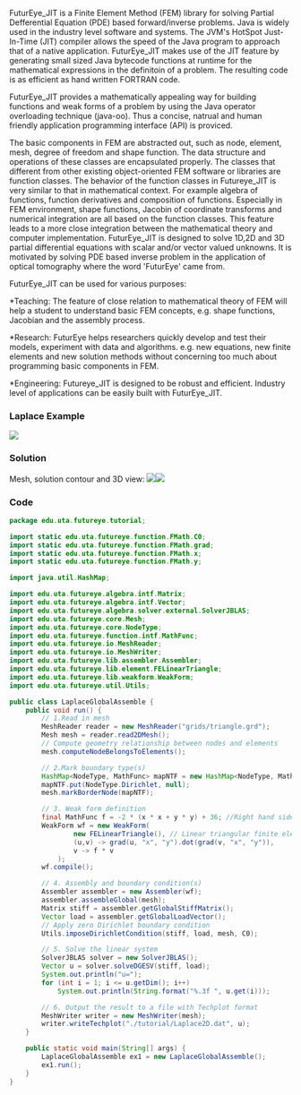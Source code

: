 FuturEye_JIT is a Finite Element Method (FEM) library for solving Partial Defferential Equation (PDE) based forward/inverse problems. Java is widely used in the industry level software and systems. The JVM's HotSpot Just-In-Time (JIT) compiler allows the speed of the Java program to approach that of a native application. FuturEye_JIT makes use of the JIT feature by generating small sized Java bytecode functions at runtime for the mathematical expressions in the definitoin of a problem. The resulting code is as efficient as hand written FORTRAN code.

FuturEye_JIT provides a mathematically appealing way for building functions and weak forms of a problem by using the Java operator overloading technique (java-oo). Thus a concise, natrual and human friendly application programming interface (API) is proviced. 

The basic components in FEM are abstracted out, such as node, element, mesh, degree of freedom and shape function. The data structure and operations of these classes are encapsulated properly. The classes that different from other existing object-oriented FEM software or libraries are function classes. The behavior of the function classes in Futureye_JIT is very similar to that in mathematical context. For example algebra of functions, function derivatives and composition of functions. Especially in FEM environment, shape functions, Jacobin of coordinate transforms and numerical integration are all based on the function classes. This feature leads to a more close integration between the mathematical theory and computer implementation. FuturEye_JIT is designed to solve 1D,2D and 3D partial differential equations with scalar and/or vector valued unknowns. It is motivated by solving PDE based inverse problem in the application of optical tomography where the word 'FuturEye' came from.

FuturEye_JIT can be used for various purposes:

*Teaching: The feature of close relation to mathematical theory of FEM will help a student to understand basic FEM concepts, e.g. shape functions, Jacobian and the assembly process.

*Research: FuturEye helps researchers quickly develop and test their models, experiment with data and algorithms. e.g. new equations, new finite elements and new solution methods without concerning too much about programming basic components in FEM.

*Engineering: Futureye_JIT is designed to be robust and efficient. Industry level of applications can be easily built with FuturEye_JIT. 

### Laplace Example ###
<img src='https://lh6.googleusercontent.com/_Cil2MFH7iLM/TN19jeWDEdI/AAAAAAAAABg/WI64bT_jUAY/s800/FutureEyeFirstTest2.png.jpg' />

### Solution ###
Mesh, solution contour and 3D view:
<img src='https://lh5.googleusercontent.com/_Cil2MFH7iLM/TN19jH3fdUI/AAAAAAAAABc/bjKllifWW0g/s288/FutureEyeFirstTest.png.jpg' /><img src='https://lh3.googleusercontent.com/_Cil2MFH7iLM/TN19j0Dy4pI/AAAAAAAAABk/OTdlyX_Paio/s288/FutureEyeFirstTest3D.png.jpg' />

### Code ###

```java
package edu.uta.futureye.tutorial;

import static edu.uta.futureye.function.FMath.C0;
import static edu.uta.futureye.function.FMath.grad;
import static edu.uta.futureye.function.FMath.x;
import static edu.uta.futureye.function.FMath.y;

import java.util.HashMap;

import edu.uta.futureye.algebra.intf.Matrix;
import edu.uta.futureye.algebra.intf.Vector;
import edu.uta.futureye.algebra.solver.external.SolverJBLAS;
import edu.uta.futureye.core.Mesh;
import edu.uta.futureye.core.NodeType;
import edu.uta.futureye.function.intf.MathFunc;
import edu.uta.futureye.io.MeshReader;
import edu.uta.futureye.io.MeshWriter;
import edu.uta.futureye.lib.assembler.Assembler;
import edu.uta.futureye.lib.element.FELinearTriangle;
import edu.uta.futureye.lib.weakform.WeakForm;
import edu.uta.futureye.util.Utils;

public class LaplaceGlobalAssemble {
	public void run() {
		// 1.Read in mesh
		MeshReader reader = new MeshReader("grids/triangle.grd");
		Mesh mesh = reader.read2DMesh();
		// Compute geometry relationship between nodes and elements
		mesh.computeNodeBelongsToElements();

		// 2.Mark boundary type(s)
		HashMap<NodeType, MathFunc> mapNTF = new HashMap<NodeType, MathFunc>();
		mapNTF.put(NodeType.Dirichlet, null);
		mesh.markBorderNode(mapNTF);

		// 3. Weak form definition
		final MathFunc f = -2 * (x * x + y * y) + 36; //Right hand side (RHS)
		WeakForm wf = new WeakForm(
				new FELinearTriangle(), // Linear triangular finite element
				(u,v) -> grad(u, "x", "y").dot(grad(v, "x", "y")), 
				v -> f * v
			);
		wf.compile();

		// 4. Assembly and boundary condition(s)
		Assembler assembler = new Assembler(wf);
		assembler.assembleGlobal(mesh);
		Matrix stiff = assembler.getGlobalStiffMatrix();
		Vector load = assembler.getGlobalLoadVector();
		// Apply zero Dirichlet boundary condition
		Utils.imposeDirichletCondition(stiff, load, mesh, C0);

		// 5. Solve the linear system
		SolverJBLAS solver = new SolverJBLAS();
		Vector u = solver.solveDGESV(stiff, load);
		System.out.println("u=");
		for (int i = 1; i <= u.getDim(); i++)
			System.out.println(String.format("%.3f ", u.get(i)));

		// 6. Output the result to a file with Techplot format
		MeshWriter writer = new MeshWriter(mesh);
		writer.writeTechplot("./tutorial/Laplace2D.dat", u);
	}

	public static void main(String[] args) {
		LaplaceGlobalAssemble ex1 = new LaplaceGlobalAssemble();
		ex1.run();
	}
}
```
